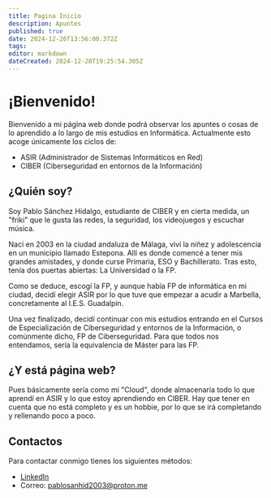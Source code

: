 ```yaml
---
title: Pagina Inicio
description: Apuntes
published: true
date: 2024-12-26T13:56:00.372Z
tags: 
editor: markdown
dateCreated: 2024-12-20T19:25:54.305Z
---
```


# ¡Bienvenido!
Bienvenido a mi página web donde podrá observar los apuntes o cosas de lo aprendido a lo largo de mis estudios en Informática.
Actualmente esto acoge únicamente los ciclos de:
- ASIR (Administrador de Sistemas Informáticos en Red)
- CIBER (Ciberseguridad en entornos de la Información)

## ¿Quién soy?
Soy Pablo Sánchez Hidalgo, estudiante de CIBER y en cierta medida, un "friki" que le gusta las redes, la seguridad, los videojuegos y escuchar música.

Nací en 2003 en la ciudad andaluza de Málaga, viví la niñez y adolescencia en un municipio llamado Estepona. Allí es donde comencé a tener mis grandes amistades, y donde curse Primaria, ESO y Bachillerato.
Tras esto, tenía dos puertas abiertas: La Universidad o la FP.

Como se deduce, escogí la FP, y aunque había FP de informática en mi ciudad, decidí elegir ASIR por lo que tuve que empezar a acudir a Marbella, concretamente al I.E.S. Guadalpín.

Una vez finalizado, decidí continuar con mis estudios entrando en el Cursos de Especialización de Ciberseguridad y entornos de la Información, o comúnmente dicho, FP de Ciberseguridad.
Para que todos nos entendamos, sería la equivalencia de Máster para las FP.

## ¿Y está página web?
Pues básicamente sería como mi "Cloud", donde almacenaría todo lo que aprendí en ASIR y lo que estoy aprendiendo en CIBER. Hay que tener en cuenta que no está completo y es un hobbie, por lo que se irá completando y rellenando poco a poco.
## Contactos
Para contactar conmigo tienes los siguientes métodos:
- [LinkedIn](https://www.linkedin.com/in/pablosanchezhidalgo/)
- Correo: pablosanhid2003@proton.me
